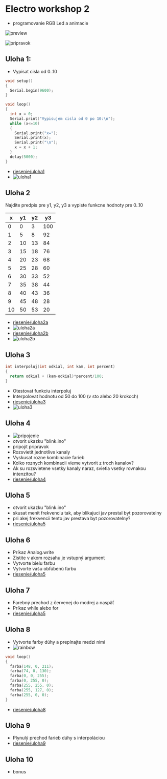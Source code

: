 # Electro workshop 2

- programovanie RGB Led a animacie

![preview](preview.jpg)

![pripravok](pripravok.jpg)

## Uloha 1:

- Vypisat cisla od 0..10

```C
void setup() 
{
  Serial.begin(9600);
}

void loop() 
{
  int x = 0;
  Serial.print("Vypisujem cisla od 0 po 10:\n");
  while (x<=10)
  {
    Serial.print("x=");
    Serial.print(x);
    Serial.print("\n");
    x = x + 1;
  }
  delay(5000);
}
```

- [riesenie/uloha1](riesenie/prog1_u1.ino)
- ![uloha1](riesenie/prog1_u1.png)

## Uloha 2

Najdite predpis pre y1, y2, y3 a vypiste funkcne hodnoty pre 0..10

| x  | y1  | y2  | y3  |
-----|-----|-----|-----|
| 0  | 0   | 3   | 100 |
| 1  | 5   | 8   | 92  |
| 2  | 10  | 13  | 84  |
| 3  | 15  | 18  | 76  |
| 4  | 20  | 23  | 68  |
| 5  | 25  | 28  | 60  |
| 6  | 30  | 33  | 52  |
| 7  | 35  | 38  | 44  |
| 8  | 40  | 43  | 36  |
| 9  | 45  | 48  | 28  |
| 10 | 50  | 53  | 20  |

- [riesenie/uloha2a](riesenie/prog2_u2a.ino)
- ![uloha2a](riesenie/prog2_u2a.png)
- [riesenie/uloha2b](riesenie/prog3_u2b.ino)
- ![uloha2b](riesenie/prog3_u2b.png)

## Uloha 3

```C
int interpoluj(int odkial, int kam, int percent)
{
  return odkial + (kam-odkial)*percent/100;
}
```

- Otestovat funkciu interpoluj
- Interpolovat hodnotu od 50 do 100 (v sto alebo 20 krokoch)
- [riesenie/uloha3](riesenie/prog4_u3.ino)
- ![uloha3](riesenie/prog4_u3.png)

## Uloha 4
- ![pripojenie](connection.png)
- otvorit ukazku "blink.ino"
- pripojit pripravok
- Rozsvietit jednotlive kanaly
- Vyskusat rozne kombinacie farieb
- Kolko roznych kombinacii vieme vytvorit z troch kanalov? 
- Ak su rozsvietene vsetky kanaly naraz, svietia vsetky rovnakou intenzitou?
- [riesenie/uloha4](riesenie/prog5_u4.ino)

## Uloha 5
- otvorit ukazku "blink.ino"
- skusat menit frekvenciu tak, aby blikajuci jav prestal byt pozorovatelny
- pri akej frekvencii tento jav prestava byt pozorovatelny?
- [riesenie/uloha5](riesenie/prog6_u5.ino)

## Uloha 6
- Príkaz Analog.write
- Zistite v akom rozsahu je vstupný argument
- Vytvorte bielu farbu
- Vytvorte vašu obľúbenú farbu
- [riesenie/uloha5](riesenie/prog7_u6.ino)

## Uloha 7
- Farebný prechod z červenej do modrej a naspäť 
- Príkaz while alebo for
- [riesenie/uloha5](riesenie/prog8_u7.ino)

## Uloha 8
- Vytvorte farby dúhy a prepínajte medzi nimi
- ![rainbow](rainbow.png)

```C
void loop() 
{
  farba(148, 0, 211);
  farba(74, 0, 130);
  farba(0, 0, 255);
  farba(0, 255, 0);
  farba(255, 255, 0);
  farba(255, 127, 0);
  farba(255, 0, 0);
}

``` 

- [riesenie/uloha8](riesenie/prog9_u8.ino)

## Uloha 9
- Plynulý prechod farieb dúhy s interpoláciou
- [riesenie/uloha9](riesenie/prog10_u9.ino)

## Uloha 10
- bonus

